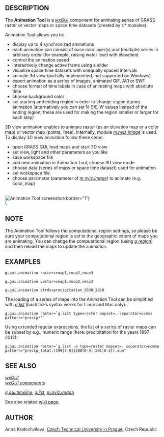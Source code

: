## DESCRIPTION

The **Animation Tool** is a *[wxGUI](wxGUI.html)* component for
animating series of GRASS raster or vector maps or space time datasets
(created by t.\* modules).

Animation Tool allows you to:

-   display up to 4 synchronized animations
-   each animation can consist of base map layer(s) and (multiple)
    series in arbitrary order (for example, raising water level with
    elevation)
-   control the animation speed
-   interactively change active frame using a slider
-   visualize space time datasets with unequally spaced intervals
-   animate 3d view (partially implemented, not supported on Windows)
-   export animation as a series of images, animated GIF, AVI or SWF
-   choose format of time labels in case of animating maps with absolute
    time
-   choose background color
-   set starting and ending region in order to change region during
    animation (alternatively you can set N-S/E-W values instead of the
    ending region; these are used for making the region smaller or
    larger for each step)

3D view animation enables to animate raster (as an elevation map or a
color map) or vector map (points, lines). Internally, module
*[m.nviz.image](m.nviz.image.html)* is used. To display 3D view
animation follow these steps:

-   open GRASS GUI, load maps and start 3D view
-   set view, light and other parameters as you like
-   save workspace file
-   add new animation in Animation Tool, choose 3D view mode
-   choose data (series of maps or space time dataset) used for
    animation
-   set workspace file
-   choose parameter (parameter of *[m.nviz.image](m.nviz.image.html)*)
    to animate (e.g. color_map)

\
![Animation Tool screenshot](wxGUI_animation_tool.jpg){border="1"}\
\

## NOTE

The Animation Tool follows the computational region settings, so please
be sure your computational region is set to the geographic extent of
maps you are animating. You can change the computational region (using
*[g.region](g.region.html)*) and then reload the maps to update the
animation.

## EXAMPLES

```
g.gui.animation raster=rmap1,rmap2,rmap3

g.gui.animation vector=vmap1,vmap2,vmap3

g.gui.animation strds=precipitation_2000_2010
```

The loading of a series of maps into the Animation Tool can be
simplified with *[g.list](g.list.html)* (back ticks syntax works for
Linux and Mac only):

```
g.gui.animation raster=`g.list type=raster mapset=. separator=comma pattern="precip*"`
```

Using extended regular expressions, the list of a series of raster maps
can be subset by e.g., numeric range (here: precipitation for the years
1997-2012):

```
g.gui.animation raster=`g.list -e type=raster mapset=. separator=comma pattern="precip_total.(199[7-9]|200[0-9]|201[0-2]).sum"`
```

## SEE ALSO

*[wxGUI](wxGUI.html)\
[wxGUI components](wxGUI.components.html)*

*[g.gui.timeline](g.gui.timeline.html), [g.list](g.list.html),
[m.nviz.image](m.nviz.image.html)*

See also related [wiki
page](https://grasswiki.osgeo.org/wiki/WxGUI_Animation_Tool).

## AUTHOR

Anna Kratochvilova, [Czech Technical University in
Prague](http://www.cvut.cz), Czech Republic
